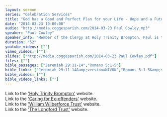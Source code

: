 ```yaml
---
layout: sermon
series: "Celebration Services"
title: "God has a Good and Perfect Plan for your Life - Hope and a Future."
date: "2014-03-23 19:00:00"
audio: "http://media.coggesparish.com/2014-03-23 Paul Cowley.mp3"
speaker: "Paul Cowley"
speaker_info: "Member of the Clergy at Holy Trinity Brompton. Paul is the founder of 'Caring For Ex-offenders', the Director of the 'William Wilberforce Trust' and was recently awarded a lifetime achievement award by the 'Longford Trust' for his work transforming the lives of those in prison."
duration: "52"
youtube_videos: [""]
vimeo_videos: [""]
slides: ["http://media.coggesparish.com/2014-03-23 Paul Cowley.pdf"]
files: [""]
bible_passages: ["Jeremiah 29:11-14","Romans 5:1-5"]
bible_links: ["Jeremiah 29:11-14&amp;version=NIVUK","Romans 5:1-5&amp;version=NIVUK"]
bible_videos: [""]
bible_videos_links: [""]
---
```


Link to the ['Holy Trinity Brompton'](http://www.htb.org.uk/ "Opens a link to the 'Holy Trinity Brompton' website.") website.<br>
Link to the ['Caring for Ex-offenders'](http://www.caringforexoffenders.org/ "Opens a link to the 'Caring for Ex-offenders' website.") website.<br>
Link to the ['William Wilberforce Trust'](http://www.williamwilberforcetrust.org/ "Opens a link to the 'William Wilberforce Trust' website.") website.<br>
Link to the ['The Longford Trust'](http://www.longfordtrust.org/ "Opens a link to the 'The Longford Trust' website.") website.
